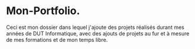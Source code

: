# Mon-Portfolio.
Ceci est mon dossier dans lequel j'ajoute des projets réalisés durant mes années de DUT Informatique, avec des ajouts de projets au fur et à mesure de mes formations et de mon temps libre.

